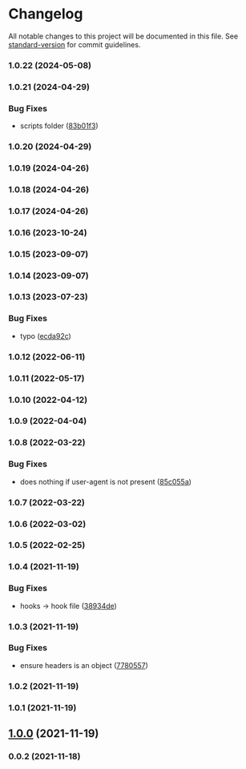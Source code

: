 # Changelog

All notable changes to this project will be documented in this file. See [standard-version](https://github.com/conventional-changelog/standard-version) for commit guidelines.

### 1.0.22 (2024-05-08)

### 1.0.21 (2024-04-29)


### Bug Fixes

* scripts folder ([83b01f3](https://github.com/Kikobeats/https-tls/commit/83b01f33e9d7d1055fb4b2520d1236ca9d9bc9f7))

### 1.0.20 (2024-04-29)

### 1.0.19 (2024-04-26)

### 1.0.18 (2024-04-26)

### 1.0.17 (2024-04-26)

### 1.0.16 (2023-10-24)

### 1.0.15 (2023-09-07)

### 1.0.14 (2023-09-07)

### 1.0.13 (2023-07-23)


### Bug Fixes

* typo ([ecda92c](https://github.com/Kikobeats/https-tls/commit/ecda92c3edde2a2f17da28a0d25b036f6488d4c6))

### 1.0.12 (2022-06-11)

### 1.0.11 (2022-05-17)

### 1.0.10 (2022-04-12)

### 1.0.9 (2022-04-04)

### 1.0.8 (2022-03-22)


### Bug Fixes

* does nothing if user-agent is not present ([85c055a](https://github.com/Kikobeats/https-tls/commit/85c055a1ba3af464e14b6e21a71e2884606c74eb))

### 1.0.7 (2022-03-22)

### 1.0.6 (2022-03-02)

### 1.0.5 (2022-02-25)

### 1.0.4 (2021-11-19)


### Bug Fixes

* hooks → hook file ([38934de](https://github.com/Kikobeats/https-tls/commit/38934de9bf8fa574431c3d3a59c468ccc89b5c3f))

### 1.0.3 (2021-11-19)


### Bug Fixes

* ensure headers is an object ([7780557](https://github.com/Kikobeats/https-tls/commit/7780557d9d9b5e25a567418454f4d0526661129d))

### 1.0.2 (2021-11-19)

### 1.0.1 (2021-11-19)

## [1.0.0](https://github.com/Kikobeats/https-tls/compare/v0.0.2...v1.0.0) (2021-11-19)

### 0.0.2 (2021-11-18)
